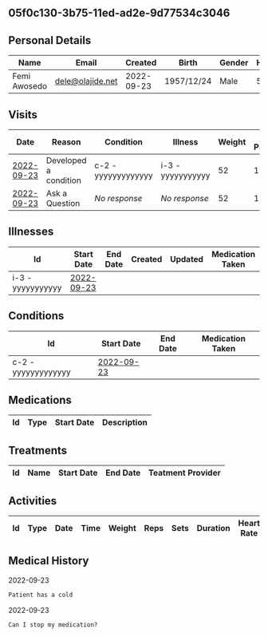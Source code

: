 
## 05f0c130-3b75-11ed-ad2e-9d77534c3046

## Personal Details

| Name | Email | Created | Birth | Gender | Height |
| ---- | ----- | ------- | ----- | ------ | ------ |
| Femi Awosedo| <dele@olajide.net> | 2022-09-23   | 1957/12/24| Male | 5/7 |

## Visits

| Date | Reason | Condition | Illness | Weight | Blood Pressure | Communication | 
| ---- | ------ | --------- | ------- | ------ | -------------- | ------------- | 
| <a href="https://github.com/project-deserve/clinic-alpha-one/issues/76">2022-09-23</a>| Developed a condition | c-2 - yyyyyyyyyyyyy    | i-3 - yyyyyyyyyyy  | 52 | 155          | [video-conference](https://pade.chat:5443/ofmeet/05f0c130-3b75-11ed-ad2e-9d77534c3046-76)       | 
| <a href="https://github.com/project-deserve/clinic-alpha-one/issues/77">2022-09-23</a> | Ask a Question | *No response* | *No response* | 52 | 153 | [video-conference](https://pade.chat:5443/ofmeet/05f0c130-3b75-11ed-ad2e-9d77534c3046-77) |
## Illnesses

| Id    | Start Date | End Date | Created | Updated | Medication Taken | 
| ---   | ---------- | -------- | ------- | ------- | ---------------- | 
| i-3 - yyyyyyyyyyy| <a href="https://github.com/project-deserve/clinic-alpha-one/issues/76">2022-09-23</a>      |          |         |         |                  | 

## Conditions

| Id    | Start Date | End Date | Medication Taken | 
| ---   | ---------- | -------- | ---------------- | 
| c-2 - yyyyyyyyyyyyy| <a href="https://github.com/project-deserve/clinic-alpha-one/issues/76">2022-09-23</a>      |          |                  | 

## Medications

| Id  | Type | Start Date | Description | 
| --- | ---- | ---------- | ----------- | 

## Treatments

| Id  | Name | Start Date | End Date | Teatment Provider | 
| --- | ---- | ---------- | -------- | ----------------- | 

## Activities

| Id  | Type | Date | Time | Weight | Reps | Sets | Duration | Heart Rate | Calories Burned | 
| --- | ---- | ---- | ---- | ------ | ---- | ---- | -------- | ---------- | --------------- | 

## Medical History

2022-09-23
```markdown
Patient has a cold
```

2022-09-23
```markdown
Can I stop my medication?
```